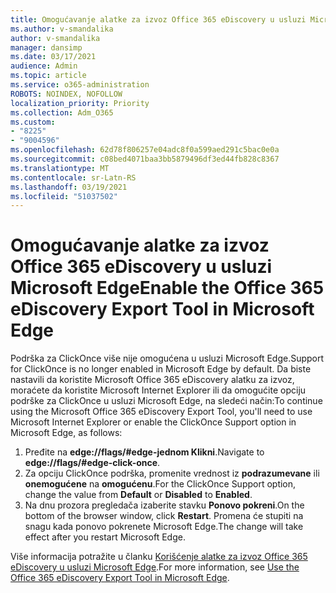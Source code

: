 ```yaml
---
title: Omogućavanje alatke za izvoz Office 365 eDiscovery u usluzi Microsoft Edge
ms.author: v-smandalika
author: v-smandalika
manager: dansimp
ms.date: 03/17/2021
audience: Admin
ms.topic: article
ms.service: o365-administration
ROBOTS: NOINDEX, NOFOLLOW
localization_priority: Priority
ms.collection: Adm_O365
ms.custom:
- "8225"
- "9004596"
ms.openlocfilehash: 62d78f806257e04adc8f0a599aed291c5bac0e0a
ms.sourcegitcommit: c08bed4071baa3bb5879496df3ed44fb828c8367
ms.translationtype: MT
ms.contentlocale: sr-Latn-RS
ms.lasthandoff: 03/19/2021
ms.locfileid: "51037502"
---
```

# <a name="enable-the-office-365-ediscovery-export-tool-in-microsoft-edge"></a><span data-ttu-id="8dbff-102">Omogućavanje alatke za izvoz Office 365 eDiscovery u usluzi Microsoft Edge</span><span class="sxs-lookup"><span data-stu-id="8dbff-102">Enable the Office 365 eDiscovery Export Tool in Microsoft Edge</span></span>

<span data-ttu-id="8dbff-103">Podrška za ClickOnce više nije omogućena u usluzi Microsoft Edge.</span><span class="sxs-lookup"><span data-stu-id="8dbff-103">Support for ClickOnce is no longer enabled in Microsoft Edge by default.</span></span> <span data-ttu-id="8dbff-104">Da biste nastavili da koristite Microsoft Office 365 eDiscovery alatku za izvoz, moraćete da koristite Microsoft Internet Explorer ili da omogućite opciju podrške za ClickOnce u usluzi Microsoft Edge, na sledeći način:</span><span class="sxs-lookup"><span data-stu-id="8dbff-104">To continue using the Microsoft Office 365 eDiscovery Export Tool, you'll need to use Microsoft Internet Explorer or enable the ClickOnce Support option in Microsoft Edge, as follows:</span></span>

1. <span data-ttu-id="8dbff-105">Pređite na **edge://flags/#edge-jednom Klikni**.</span><span class="sxs-lookup"><span data-stu-id="8dbff-105">Navigate to **edge://flags/#edge-click-once**.</span></span>
2. <span data-ttu-id="8dbff-106">Za opciju ClickOnce podrška, promenite vrednost iz **podrazumevane** ili **onemogućene** na **omogućenu**.</span><span class="sxs-lookup"><span data-stu-id="8dbff-106">For the ClickOnce Support option, change the value from **Default** or **Disabled** to **Enabled**.</span></span>
3. <span data-ttu-id="8dbff-107">Na dnu prozora pregledača izaberite stavku **Ponovo pokreni**.</span><span class="sxs-lookup"><span data-stu-id="8dbff-107">On the bottom of the browser window, click **Restart**.</span></span> <span data-ttu-id="8dbff-108">Promena će stupiti na snagu kada ponovo pokrenete Microsoft Edge.</span><span class="sxs-lookup"><span data-stu-id="8dbff-108">The change will take effect after you restart Microsoft Edge.</span></span>

<span data-ttu-id="8dbff-109">Više informacija potražite u članku [Korišćenje alatke za izvoz Office 365 eDiscovery u usluzi Microsoft Edge](https://docs.microsoft.com/microsoft-365/compliance/configure-edge-to-export-search-results).</span><span class="sxs-lookup"><span data-stu-id="8dbff-109">For more information, see [Use the Office 365 eDiscovery Export Tool in Microsoft Edge](https://docs.microsoft.com/microsoft-365/compliance/configure-edge-to-export-search-results).</span></span>



